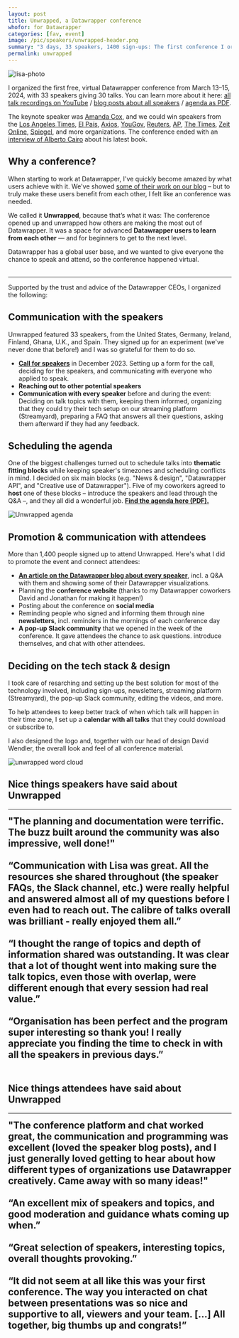 ```yaml
---
layout: post
title: Unwrapped, a Datawrapper conference
whofor: for Datawrapper
categories: [fav, event]
image: /pic/speakers/unwrapped-header.png
summary: "3 days, 33 speakers, 1400 sign-ups: The first conference I organized."
permalink: unwrapped
---
```


![lisa-photo](/pic/speakers/unwrapped-header.png)

I organized the first free, virtual Datawrapper conference from March 13–15, 2024, with 33 speakers giving 30 talks. You can learn more about it here: [all talk recordings on YouTube](https://www.youtube.com/watch?v=0-wblMV9ED8&list=PLbNzG9U26J3IzIpVzfZs2BSTbRBweQ9s3) /  [blog posts about all speakers](https://www.datawrapper.de/blog/category/unwrapped) / [agenda as PDF](/pic/speakers/UnwrappedAgenda.pdf). 

The keynote speaker was [Amanda Cox](https://www.datawrapper.de/blog/amanda-cox-bloomberg), and we could win speakers from the [Los Angeles Times](https://www.datawrapper.de/blog/los-angeles-times-sean-greene), [El País](https://www.datawrapper.de/blog/el-pais-kiko-llaneras), [Axios](https://www.datawrapper.de/blog/axios-jared-whalen), [YouGov](https://www.datawrapper.de/blog/yougov-taylor-orth), [Reuters](https://www.datawrapper.de/blog/reuters-julia-wolfe), [AP](https://www.datawrapper.de/blog/associated-press-phil-holm), [The Times](https://www.datawrapper.de/blog/the-times-matilda-davies), [Zeit Online](https://www.datawrapper.de/blog/zeit-online-julius-troeger), [Spiegel](https://www.datawrapper.de/blog/der-spiegel-patrick-stotz), and more organizations. The conference ended with an [interview of Alberto Cairo](https://www.datawrapper.de/blog/art-of-insight-alberto-cairo-book-club) about his latest book. 

## Why a conference?

When starting to work at Datawrapper, I've quickly become amazed by what users achieve with it. We've showed [some of their work on our blog](https://www.datawrapper.de/blog/category/how-others-use-us) – but to truly make these users benefit from each other, I felt like an conference was needed. 

We called it **Unwrapped**, because that’s what it was: The conference opened up and unwrapped how others are making the most out of Datawrapper. It was a space for advanced **Datawrapper users to learn from each other** — and for beginners to get to the next level.

Datawrapper has a global user base, and we wanted to give everyone the chance to speak and attend, so the conference happened virtual. 
<br><br>
<hr> 

Supported by the trust and advice of the Datawrapper CEOs, I organized the following: 

## Communication with the speakers

Unwrapped featured 33 speakers, from the United States, Germany, Ireland, Finland, Ghana, U.K., and Spain. 
They signed up for an experiment (we've never done that before!) and I was so grateful for them to do so. 

- **[Call for speakers](https://www.datawrapper.de/blog/call-for-speakers-unwrapped-datawrapper-conference)** in December 2023. Setting up a form for the call, deciding for the speakers, and communicating with everyone who applied to speak. 
- **Reaching out to other potential speakers**
- **Communication with every speaker** before and during the event: Deciding on talk topics with them, keeping them informed, organizing that they could try their tech setup on our streaming platform (Streamyard), preparing a FAQ that answers all their questions, asking them afterward if they had any feedback.

## Scheduling the agenda

One of the biggest challenges turned out to schedule talks into **thematic fitting blocks** while keeping speaker's timezones and scheduling conflicts in mind. I decided on six main blocks (e.g. "News & design", "Datawrapper API", and "Creative use of Datawrapper"). Five of my coworkers agreed to **host** one of these blocks – introduce the speakers and lead through the Q&A –, and they all did a wonderful job. [**Find the agenda here (PDF).**](/pic/speakers/UnwrappedAgenda.pdf)

![Unwrapped agenda](/pic/speakers/unwrappedagenda.png)


## Promotion & communication with attendees

More than 1,400 people signed up to attend Unwrapped. Here's what I did to promote the event and connect attendees:

- [**An article on the Datawrapper blog about every speaker**](https://www.datawrapper.de/blog/category/unwrapped), incl. a Q&A with them and showing some of their Datawrapper visualizations. 
- Planning the **conference website** (thanks to my Datawrapper coworkers David and Jonathan for making it happen!)
- Posting about the conference on **social media**
- Reminding people who signed and informing them through nine **newsletters**, incl. reminders in the mornings of each conference day
- **A pop-up Slack community** that we opened in the week of the conference. It gave attendees the chance to ask questions. introduce themselves, and chat with other attendees. 


## Deciding on the tech stack & design

I took care of resarching and setting up the best solution for most of the technology involved, including sign-ups, newsletters, streaming platform (Streamyard), the pop-up Slack community, editing the videos, and more. 

To help attendees to keep better track of when which talk will happen in their time zone, I set up a **calendar with all talks** that they could download or subscribe to.

I also designed the logo and, together with our head of design David Wendler, the overall look and feel of all conference material. 

![unwrapped word cloud](/pic/speakers/unwrapped-overview.png)


## Nice things speakers have said about Unwrapped
<hr>

<div>
        <h2 style="margin-top: 0px; margin-bottom: 5px;">"The planning and documentation were terrific. The buzz built around the community was also impressive, well done!"<br><br>
        “Communication with Lisa was great. All the resources she shared throughout (the speaker FAQs, the Slack channel, etc.) were really helpful and answered almost all of my questions before I even had to reach out. The calibre of talks overall was brilliant - really enjoyed them all.”<br><br>
        “I thought the range of topics and depth of information shared was outstanding. It was clear that a lot of thought went into making sure the talk topics, even those with overlap, were different enough that every session had real value.”<br><br>
        “Organisation has been perfect and the program super interesting so thank you! I really appreciate you finding the time to check in with all the speakers in previous days.”</h2> <br>
</div>

## Nice things attendees have said about Unwrapped
<hr>

<div>
        <h2 style="margin-top: 0px; margin-bottom: 5px;">"The conference platform and chat worked great, the communication and programming was excellent (loved the speaker blog posts), and I just generally loved getting to hear about how different types of organizations use Datawrapper creatively. Came away with so many ideas!"<br><br>
        “An excellent mix of speakers and topics, and good moderation and guidance whats coming up when.”<br><br>
        “Great selection of speakers, interesting topics, overall thoughts provoking.”<br><br>
        “It did not seem at all like this was your first conference. The way you interacted on chat between presentations was so nice and supportive to all, viewers and your team. [...] All together, big thumbs up and congrats!”</h2> <br>
</div>

